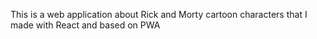 This is a web application about Rick and Morty cartoon characters that I made with React and based on PWA
